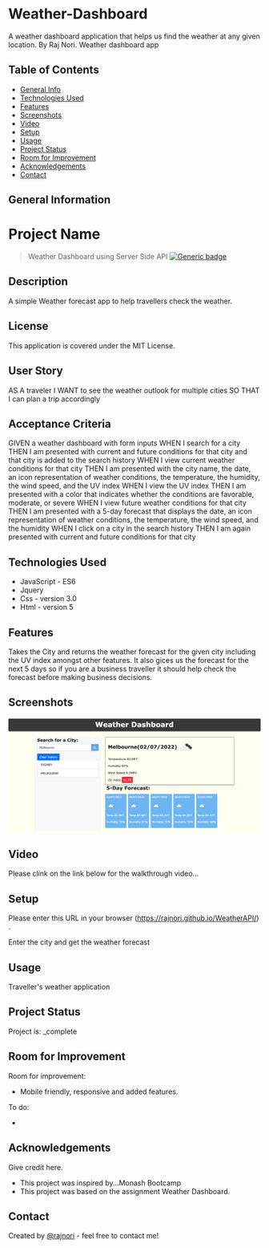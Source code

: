 # Weather-Dashboard

A weather dashboard application that helps us find the weather at any given location.
By Raj Nori. Weather dashboard app

## Table of Contents

- [General Info](#general-information)
- [Technologies Used](#technologies-used)
- [Features](#features)
- [Screenshots](#screenshots)
- [Video](#Video-walkthrough)
- [Setup](#setup)
- [Usage](#usage)
- [Project Status](#project-status)
- [Room for Improvement](#room-for-improvement)
- [Acknowledgements](#acknowledgements)
- [Contact](#contact)

## General Information

# Project Name

> Weather Dashboard using Server Side API
> [![Generic badge](https://img.shields.io/badge/License-MIT-yellowgreen.svg)](https://shields.io/)

## Description

A simple Weather forecast app to help travellers check the weather.

## License

This application is covered under the MIT License.

## User Story

AS A traveler
I WANT to see the weather outlook for multiple cities
SO THAT I can plan a trip accordingly

## Acceptance Criteria

GIVEN a weather dashboard with form inputs
WHEN I search for a city
THEN I am presented with current and future conditions for that city and that city is added to the search history
WHEN I view current weather conditions for that city
THEN I am presented with the city name, the date, an icon representation of weather conditions, the temperature, the humidity, the wind speed, and the UV index
WHEN I view the UV index
THEN I am presented with a color that indicates whether the conditions are favorable, moderate, or severe
WHEN I view future weather conditions for that city
THEN I am presented with a 5-day forecast that displays the date, an icon representation of weather conditions, the temperature, the wind speed, and the humidity
WHEN I click on a city in the search history
THEN I am again presented with current and future conditions for that city

## Technologies Used

- JavaScript - ES6
- Jquery
- Css - version 3.0
- Html - version 5

## Features

Takes the City and returns the weather forecast for the given city including the UV index amongst other features. It also gices us the forecast for the next 5 days so if you are a business traveller it should help check the forecast before making business decisions.

## Screenshots
![Screen](image/Screenshot.png)

## Video

Please clink on the link below for the walkthrough video...

## Setup
Please enter this URL in your browser (https://rajnori.github.io/WeatherAPI/) . 

Enter the city and get the weather forecast

## Usage

Traveller's weather application

## Project Status

Project is: \_complete

## Room for Improvement

Room for improvement:

- Mobile friendly, responsive and added features.

To do:

-

## Acknowledgements

Give credit here.

- This project was inspired by...Monash Bootcamp
- This project was based on the assignment Weather Dashboard.

## Contact

Created by [@rajnori](https://rajnori.github.io/Portfolio-project/) - feel free to contact me!

